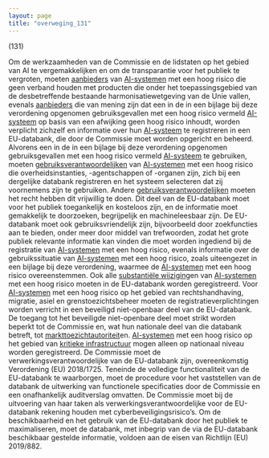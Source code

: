 ```yaml
---
layout: page
title: "overweging_131"
---
```


(131)

Om de werkzaamheden van de Commissie en de lidstaten op het gebied van AI te vergemakkelijken en om de transparantie voor het publiek te vergroten, moeten [aanbieders](a3.md#^aanbieder) van [AI-systemen](a3.md#^ai-systeem) met een hoog risico die geen verband houden met producten die onder het toepassingsgebied van de desbetreffende bestaande harmonisatiewetgeving van de Unie vallen, evenals [aanbieders](a3.md#^aanbieder) die van mening zijn dat een in de in een bijlage bij deze verordening opgenomen gebruiksgevallen met een hoog risico vermeld [AI-systeem](a3.md#^ai-systeem) op basis van een afwijking geen hoog risico inhoudt, worden verplicht zichzelf en informatie over hun [AI-systeem](a3.md#^ai-systeem) te registreren in een EU-databank, die door de Commissie moet worden opgericht en beheerd. Alvorens een in de in een bijlage bij deze verordening opgenomen gebruiksgevallen met een hoog risico vermeld [AI-systeem](a3.md#^ai-systeem) te gebruiken, moeten [gebruiksverantwoordelijken](a3.md#^gebruiksverantwoordelijke) van [AI-systemen](a3.md#^ai-systeem) met een hoog risico die overheidsinstanties, -agentschappen of -organen zijn, zich bij een dergelijke databank registreren en het systeem selecteren dat zij voornemens zijn te gebruiken. Andere [gebruiksverantwoordelijken](a3.md#^gebruiksverantwoordelijke) moeten het recht hebben dit vrijwillig te doen. Dit deel van de EU-databank moet voor het publiek toegankelijk en kosteloos zijn, en de informatie moet gemakkelijk te doorzoeken, begrijpelijk en machineleesbaar zijn. De EU-databank moet ook gebruiksvriendelijk zijn, bijvoorbeeld door zoekfuncties aan te bieden, onder meer door middel van trefwoorden, zodat het grote publiek relevante informatie kan vinden die moet worden ingediend bij de registratie van [AI-systemen](a3.md#^ai-systeem) met een hoog risico, evenals informatie over de gebruikssituatie van [AI-systemen](a3.md#^ai-systeem) met een hoog risico, zoals uiteengezet in een bijlage bij deze verordening, waarmee de [AI-systemen](a3.md#^ai-systeem) met een hoog risico overeenstemmen. Ook alle [substantiële wijziging](a3.md#^wijz)en van [AI-systemen](a3.md#^ai-systeem) met een hoog risico moeten in de EU-databank worden geregistreerd. Voor [AI-systemen](a3.md#^ai-systeem) met een hoog risico op het gebied van rechtshandhaving, migratie, asiel en grenstoezichtsbeheer moeten de registratieverplichtingen worden verricht in een beveiligd niet-openbaar deel van de EU-databank. De toegang tot het beveiligde niet-openbare deel moet strikt worden beperkt tot de Commissie en, wat hun nationale deel van die databank betreft, tot [markttoezichtautoriteit](a3.md#^mta)en. [AI-systemen](a3.md#^ai-systeem) met een hoog risico op het gebied van [kritieke infrastructuur](a3.md#^kritin) mogen alleen op nationaal niveau worden geregistreerd. De Commissie moet de verwerkingsverantwoordelijke van de EU-databank zijn, overeenkomstig Verordening (EU) 2018/1725. Teneinde de volledige functionaliteit van de EU-databank te waarborgen, moet de procedure voor het vaststellen van de databank de uitwerking van functionele specificaties door de Commissie en een onafhankelijk auditverslag omvatten. De Commissie moet bij de uitvoering van haar taken als verwerkingsverantwoordelijke voor de EU-databank rekening houden met cyberbeveiligingsrisico’s. Om de beschikbaarheid en het gebruik van de EU-databank door het publiek te maximaliseren, moet de databank, met inbegrip van de via de EU-databank beschikbaar gestelde informatie, voldoen aan de eisen van Richtlijn (EU) 2019/882.